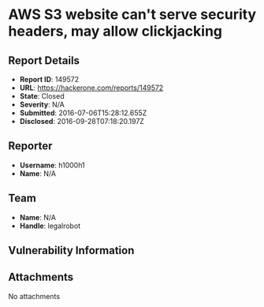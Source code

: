 # AWS S3 website can't serve security headers, may allow clickjacking

## Report Details
- **Report ID**: 149572
- **URL**: https://hackerone.com/reports/149572
- **State**: Closed
- **Severity**: N/A
- **Submitted**: 2016-07-06T15:28:12.655Z
- **Disclosed**: 2016-09-28T07:18:20.197Z

## Reporter
- **Username**: h1000h1
- **Name**: N/A

## Team
- **Name**: N/A
- **Handle**: legalrobot

## Vulnerability Information


## Attachments
No attachments
